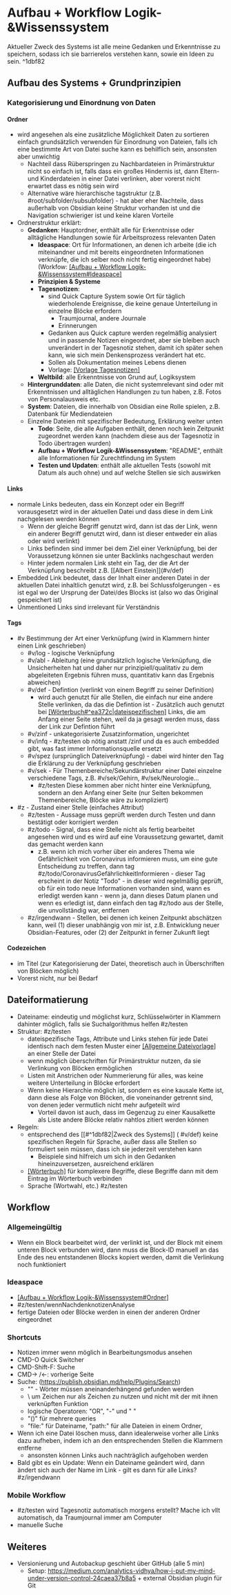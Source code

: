 
# Aufbau + Workflow Logik-&Wissenssystem

Aktueller Zweck des Systems ist alle meine Gedanken und Erkenntnisse zu speichern, sodass ich sie barrierelos verstehen kann, sowie ein Ideen zu sein. ^1dbf82

## Aufbau des Systems + Grundprinzipien

### Kategorisierung und Einordnung von Daten
#### Ordner
-   wird angesehen als eine zusätzliche Möglichkeit Daten zu sortieren einfach grundsätzlich verwenden für Einordnung von Dateien, falls ich eine bestimmte Art von Datei suche kann es behilflich sein, ansonsten aber unwichtig
	-   Nachteil dass Rüberspringen zu Nachbardateien in Primärstruktur nicht so einfach ist, falls dass ein großes Hindernis ist, dann Eltern- und Kinderdateien in einer Datei verlinken, aber vorerst nicht erwartet dass es nötig sein wird
	-   Alternative wäre hierarchische tagstruktur (z.B. \#root/subfolder/subsubfolder) - hat aber eher Nachteile, dass  außerhalb von Obsidian keine Struktur vorhanden ist und die Navigation schwieriger ist und keine klaren Vorteile
-   Ordnerstruktur erklärt:
	-   **Gedanken**: Hauptordner, enthält alle für Erkenntnisse oder alltägliche Handlungen sowie für Arbeitsprozess relevanten Daten
		-   **Ideaspace**: Ort für Informationen, an denen ich arbeite (die ich miteinandner und mit bereits eingeordneten Informationen verknüpfe, die ich selber noch nicht fertig eingeordnet habe)(Workfow: [[Aufbau + Workflow Logik-&Wissenssystem#Ideaspace]]( #v/zinf)
		-   **Prinzipien & Systeme**
		-   **Tagesnotizen**:
			-   sind Quick Capture System sowie Ort für täglich wiederholende Ereignisse, die keine genaue Unterteilung in einzelne Blöcke erfordern
				- Traumjournal, andere Journale
				- Erinnerungen
			- Gedanken aus Quick capture werden regelmäßig analysiert und in passende Notizen eingeordnet, aber sie bleiben auch unverändert in der Tagesnotiz stehen, damit ich später sehen kann, wie sich mein Denkensprozess verändert hat etc.
			- Sollen als Dokumentation meines Lebens dienen
			- Vorlage: [[Vorlage Tagesnotizen]]( #v/zinf )
		- **Weltbild**: alle Erkenntnisse von Grund auf, Logiksystem
	-   **Hintergrunddaten**: alle Daten, die nicht systemrelevant sind oder mit Erkenntnissen und alltäglichen Handlungen zu tun haben, z.B. Fotos von Personalausweis etc.
	-   **System**: Dateien, die innerhalb von Obsidian eine Rolle spielen, z.B. Datenbank für Mediendateien
	-   Einzelne Dateien mit spezifischer Bedeutung, Erklärung weiter unten
		-   **Todo**: Seite, die alle Aufgaben enthält, denen noch kein Zeitpunkt zugeordnet werden kann (nachdem diese aus der Tagesnotiz in Todo übertragen wurden)
		-   **Aufbau + Workflow Logik-&Wissenssystem**: "README", enthält alle Informationen für Zurechtfindung im System
		-   **Testen und Updaten**: enthält alle aktuellen Tests (sowohl mit Datum als auch ohne) und auf welche Stellen sie sich auswirken

#### Links
-   normale Links bedeuten, dass ein Konzept oder ein Begriff vorausgesetzt wird in der aktuellen Datei und dass diese in dem Link nachgelesen werden können
	-   Wenn der gleiche Begriff genutzt wird, dann ist das der Link, wenn ein anderer Begriff genutzt wird, dann ist dieser entweder ein alias oder wird verlinkt)
	-   Links befinden sind immer bei dem Ziel einer Verknüpfung, bei der Voraussetzung können sie unter Backlinks nachgeschaut werden
	-   Hinter jedem normalen Link steht ein Tag, der die Art der Verknüpfung beschreibt z.B. \[\[Albert Einstein\]\](\#v/def)
-   Embedded Link bedeutet, dass der Inhalt einer anderen Datei in der aktuellen Datei inhaltlich genutzt wird, z.B. bei Schlussfolgerungen - es ist egal wo der Ursprung der Datei/des Blocks ist (also wo das Original gespeichert ist)
-   Unmentioned Links sind irrelevant für Verständnis

#### Tags
-   \#v Bestimmung der Art einer Verknüpfung (wird in Klammern hinter einen Link geschrieben)
	-   \#v/log - logische Verknüpfung
	-   \#v/abl - Ableitung (eine grundsätzlich logische Verknüpfung, die Unsicherheiten hat und daher nur prinzipiell/qualitativ zu dem abgeleiteten Ergebnis führen muss, quantitativ kann das Ergebnis abweichen)
	-   \#v/def - Defintion (verlinkt von einem Begriff zu seiner Definition)
		-   wird auch genutzt für alle Stellen, die einfach nur eine andere Stelle verlinken, da das die Defintion ist - Zusätzlich auch genutzt bei [[Wörterbuch#^ea372c|dateispezifischen]]( #v/def) Links, die am Anfang einer Seite stehen, weil da ja gesagt werden muss, dass der Link zur Defintion führt
	-   \#v/zinf - unkategorisierte Zusatzinformation, ungerichtet
	-   \#v/infq - #z/testen ob nötig anstatt /zinf und da es auch embedded gibt, was fast immer Informationsquelle ersetzt 
	-   \#v/spez (ursprünglich Dateiverknüpfung) - dabei wird hinter den Tag die Erklärung zu der Verknüpfung geschrieben
	-   \#v/sek - Für Themenbereiche/Sekundärstruktur einer Datei einzelne verschiedene Tags, z.B. \#v/sek/Gehirn, \#v/sek/Neurologie… 
		-   #z/testen Diese kommen aber nicht hinter eine Verknüpfung, sondern an den Anfang einer Seite (nur Seiten bekommen Themenbereiche, Blöcke wäre zu kompliziert)
-   \#z - Zustand einer Stelle (einfaches Attribut)
	-   \#z/testen - Aussage muss geprüft werden durch Testen und dann bestätigt oder korrigiert werden
	-   \#z/todo - Signal, dass eine Stelle nicht als fertig bearbeitet angesehen wird und es wird auf eine Voraussetzung gewartet, damit das gemacht werden kann
		-   z.B. wenn ich mich vorher über ein anderes Thema wie Gefährlichkeit von Coronavirus informieren muss, um eine gute Entscheidung zu treffen, dann tag \#z/todo/CoronavirusGefährlichkeitInformieren - dieser Tag erscheint in der Notiz "Todo" - in dieser wird regelmäßig geprüft, ob für ein todo neue Informationen vorhanden sind, wann es erledigt werden kann - wenn ja, dann dieses Datum planen und wenn es erledigt ist, dann einfach den tag \#z/todo aus der Stelle, die unvollständig war, entfernen
	-   \#z/irgendwann - Stellen, bei denen ich keinen Zeitpunkt abschätzen kann, weil (1) dieser unabhängig von mir ist, z.B. Entwicklung neuer Obsidian-Features, oder (2) der Zeitpunkt in ferner Zukunft liegt

#### Codezeichen
-    im Titel (zur Kategorisierung der Datei, theoretisch auch in Überschriften von Blöcken möglich)
-   Vorerst nicht, nur bei Bedarf

## Dateiformatierung
- Dateiname: eindeutig und möglichst kurz, Schlüsselwörter in Klammern dahinter möglich, falls sie Suchalgorithmus helfen #z/testen
- Struktur: #z/testen
	- dateispezifische Tags, Attribute und Links stehen für jede Datei identisch nach dem festen Muster einer [[Allgemeine Dateivorlage]]( #v/def) an einer Stelle der Datei
	- wenn möglich überschriften für Primärstruktur nutzen, da sie Verlinkung von Blöcken ermöglichen
	- Listen mit Anstrichen oder Nummerierung für alles, was keine weitere Unterteilung in Blöcke erfordert 
	-  Wenn keine Hierarchie möglich ist, sondern es eine kausale Kette ist, dann diese als Folge von Blöcken, die voneinander getrennt sind, von denen jeder vermutlich nicht mehr aufgeteilt wird
		-  Vorteil davon ist auch, dass im Gegenzug zu einer Kausalkette als Liste andere Blöcke relativ nahtlos zitiert werden können
- Regeln:
	- entsprechend des [[#^1dbf82|Zweck des Systems]] ( #v/def) keine spezifischen Regeln für Sprache, außer dass alle Stellen so formuliert sein müssen, dass ich sie jederzeit verstehen kann
		- Beispiele sind hilfreich um sich in den Gedanken hineinzuversetzen, ausreichend erklären
	- [[Wörterbuch]]( #v/def) für komplexere Begriffe, diese Begriffe dann mit dem Eintrag im Wörterbuch verbinden
	- Sprache (Wortwahl, etc.) #z/testen

## Workflow
### Allgemeingültig
- Wenn ein Block bearbeitet wird, der verlinkt ist, und der Block mit einem unteren Block verbunden wird, dann muss die Block-ID manuell an das Ende des neu entstandenen Blocks kopiert werden, damit die Verlinkung noch funktioniert

### Ideaspace
- [[Aufbau + Workflow Logik-&Wissenssystem#Ordner]]( #v/def)
- #z/testen/wennNachdenknotizenAnalyse
- fertige Dateien oder Blöcke werden in einen der anderen Ordner eingeordnet

### Shortcuts
-   Notizen immer wenn möglich in Bearbeitungsmodus ansehen
-   CMD-O Quick Switcher
-   CMD-Shift-F: Suche
-   CMD-> /<-: vorherige Seite
-   Suche: (https://publish.obsidian.md/help/Plugins/Search)
	-   "" - Wörter müssen aneinanderhängend gefunden werden
	-   \ um Zeichen nur als Zeichen zu nutzen und nicht mit der mit ihnen verknüpften Funktion
	-   logische Operatoren: "OR", "-" und " "
	-   "()" für mehrere queries
	-   "file:" für Dateiname, "path:" für alle Dateien in einem Ordner, 
-   Wenn ich eine Datei löschen muss, dann idealerweise vorher alle Links dazu aufheben, indem ich an den entsprechenden Stellen die Klammern entferne
	-   ansonsten können Links auch nachträglich aufgehoben werden
-   Bald gibt es ein Update: Wenn ein Dateiname geändert wird, dann ändert sich auch der Name im Link - gilt es dann für alle Links? #z/irgendwann

### Mobile Workflow
- #z/testen wird Tagesnotiz automatisch morgens erstellt? Mache ich vllt automatisch, da Traumjournal immer am Computer
- manuelle Suche

## Weiteres
- Versionierung und Autobackup geschieht über GitHub (alle 5 min)
	- Setup: https://medium.com/analytics-vidhya/how-i-put-my-mind-under-version-control-24caea37b8a5 + external Obsidian plugin für Git

